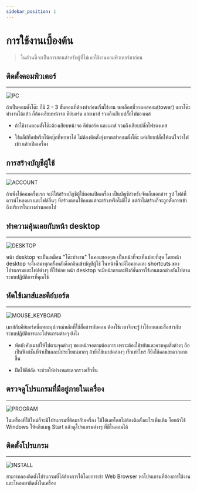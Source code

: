 ```yaml
---
sidebar_position: 1
---
```


# การใช้งานเบื้องต้น

> ในส่วนนี้จะเป็นการสอนสำหรับผู้ที่ไม่เคยใช้งานคอมพิวเตอร์มาก่อน


## ติดตั้งคอมพิวเตอร์  
---
![PC](https://www.kreedon.com/wp-content/uploads/2022/10/high-gaming-pc-696x464.jpg.webp)

ถ้าเป็นคอมตั้งโต๊ะ ก็มี 2 - 3 ขั้นตอนที่ต้องทำก่อนเริ่มใช้งาน พอเลือกที่วางเคสคอม(tower) แถวโต๊ะทำงานได้แล้ว ก็ต้องเสียบหน้าจอ คีย์บอร์ด และเมาส์ รวมถึงเสียบปลั๊กไฟของเคส

- ถ้าใช้งานคอมตั้งโต๊ะต้องเสียบหน้าจอ คีย์บอร์ด และเมาส์ รวมถึงเสียบปลั๊กไฟของเคส

- ใช้แล็ปท็อปหรือโน้ตบุ๊กที่พกพาได้ ไม่ต้องติดตั้งยุ่งยากเท่าคอมตั้งโต๊ะ 
แค่เสียบปลั๊กให้แน่ใจว่าไฟเข้า แล้วเปิดเครื่อง

## การสร้างบัญชีผู้ใช้
---
![ACCOUNT](https://i.pcmag.com/imagery/articles/02S6wGx179Vj69FVVjv9BsK-1..v1570065219.png)

ถ้าเพิ่งใช้คอมครั้งแรก จะมีให้สร้างบัญชีผู้ใช้ตอนเปิดเครื่อง เป็นบัญชีสำหรับจัดเก็บเอกสาร รูป ไฟล์ที่ดาวน์โหลดมา และไฟล์อื่นๆ ที่สร้างตอนใช้คอมแต่จะสร้างหรือไม่ก็ได้ แต่ถ้าไม่สร้างก็จะถูกตัดการเข้าถึงบริการในบางส่วนออกไป

## ทำความคุ้นเคยกับหน้า desktop
--- 
![DESKTOP](https://www.dcrub.com/wp-content/uploads/2020/06/2020-06-02_10-42-01-1024x576.png)

หน้า desktop จะเป็นเหมือน "โต๊ะทำงาน" ในคอมของคุณ เป็นหน้าที่จะเห็นบ่อยที่สุด โดยหน้า desktop จะโผล่มาทุกครั้งหลังล็อกอินเข้าบัญชีผู้ใช้ ในหน้านี้จะมีไอคอนและ shortcuts ของโปรแกรมและไฟล์ต่างๆ ที่ใช้บ่อย หน้า desktop จะมีหน้าตาและฟังก์ชั่นการใช้งานแตกต่างกันไปตามระบบปฏิบัติการที่คุณใช้

## หัดใช้เมาส์และคีย์บอร์ด
--- 
![MOUSE_KEYBOARD](https://reviewed-com-res.cloudinary.com/image/fetch/s--3wtksRbd--/b_white,c_limit,cs_srgb,f_auto,fl_progressive.strip_profile,g_center,q_auto,w_1200/https://reviewed-production.s3.amazonaws.com/1568056262695/mousekeyboard.jpg)

เมาส์กับคีย์บอร์ดนี่แหละอุปกรณ์หลักที่ใช้สื่อสารกับคอม ต้องใช้เวลาจึงจะรู้ว่าใช้งานและสื่อสารกับระบบปฏิบัติการและโปรแกรมต่างๆ ยังไง

- หัดบังคับเมาส์ให้ไปตามจุดต่างๆ ของหน้าจอตามต้องการ เพราะต้องใช้ขยับและควบคุมสิ่งต่างๆ ถือเป็นฟังก์ชั่นที่จำเป็นและมีประโยชน์มากๆ ถ้ายิ่งใช้เมาส์คล่องๆ เร็วเท่าไหร่ ก็ยิ่งใช้คอมสะดวกมากขึ้น

- ฝึกใช้คีย์ลัด จะช่วยให้ทำงานสะดวกรวดเร็วขึ้น

## ตรวจดูโปรแกรมที่มีอยู่ภายในเครื่อง
--- 
![PROGRAM](https://oneminuteenglish.org/wp-content/uploads/2021/06/I-like-white-wine-in-particular-17.png)

ในเครื่องที่ใช้ใหม่ก็จะมีโปรแกรมที่ติดมากับเครื่อง ใช้ได้เลยโดยไม่ต้องติดตั้งอะไรเพิ่มเติม โดยถ้าใช้ Windows ให้คลิกเมนู Start แล้วดูโปรแกรมต่างๆ ที่มีในคอมได้

## ติดตั้งโปรแกรม
--- 
![INSTALL](https://itservices.usc.edu/files/2016/10/1-2.png)

สามารถลองติดตั้งโปรแกรมที่ได้ต้องการได้โดยการเข้า Web Browser หาโปรแกรมที่ต้องการใช้งานและโหลดมาติดตั้งในเครื่อง




